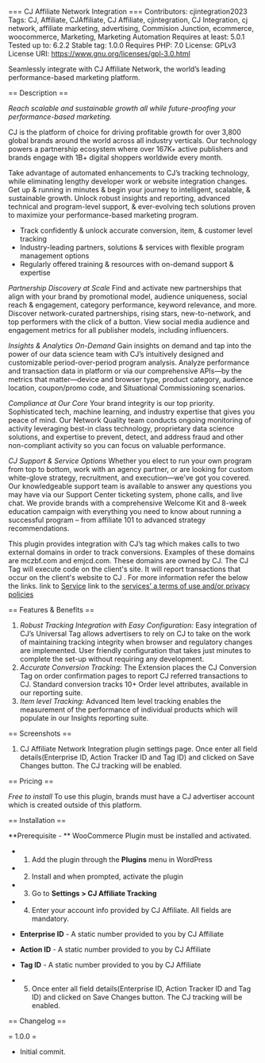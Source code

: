 === CJ Affiliate Network Integration ===
Contributors: cjintegration2023
Tags: CJ, Affiliate, CJAffiliate, CJ Affiliate, cjintegration, CJ Integration, cj network, affiliate marketing, advertising, Commision Junction, ecommerce, woocommerce, Marketing, Marketing Automation
Requires at least: 5.0.1
Tested up to: 6.2.2
Stable tag: 1.0.0
Requires PHP: 7.0
License: GPLv3
License URI: https://www.gnu.org/licenses/gpl-3.0.html

Seamlessly integrate with CJ Affiliate Network, the world’s leading performance-based marketing platform.

== Description ==

*Reach scalable and sustainable growth all while future-proofing your performance-based marketing.*

CJ is the platform of choice for driving profitable growth for over 3,800 global brands around the world across all industry verticals. Our technology powers a partnership ecosystem where over 167K+ active publishers and brands engage with 1B+ digital shoppers worldwide every month.

Take advantage of automated enhancements to CJ’s tracking technology, while eliminating lengthy developer work or website integration changes. Get up & running in minutes & begin your journey to intelligent, scalable, & sustainable growth. Unlock robust insights and reporting, advanced technical and program-level support, & ever-evolving tech solutions proven to maximize your performance-based marketing program.

- Track confidently & unlock accurate conversion, item, & customer level tracking
- Industry-leading partners, solutions & services with flexible program management options
- Regularly offered training & resources with on-demand support & expertise

*Partnership Discovery at Scale*
Find and activate new partnerships that align with your brand by promotional model, audience uniqueness, social reach & engagement, category performance, keyword relevance, and more. Discover network-curated partnerships, rising stars, new-to-network, and top performers with the click of a button. View social media audience and engagement metrics for all publisher models, including influencers.

*Insights & Analytics On-Demand*
Gain insights on demand and tap into the power of our data science team with CJ’s intuitively designed and customizable period-over-period program analysis. Analyze performance and transaction data in platform or via our comprehensive APIs—by the metrics that matter—device and browser type, product category, audience location, coupon/promo code, and Situational Commissioning scenarios.

*Compliance at Our Core*
Your brand integrity is our top priority. Sophisticated tech, machine learning, and industry expertise that gives you peace of mind. Our Network Quality team conducts ongoing monitoring of activity leveraging best-in class technology, proprietary data science solutions, and expertise to prevent, detect, and address fraud and other non-compliant activity so you can focus on valuable performance.

*CJ Support & Service Options*
Whether you elect to run your own program from top to bottom, work with an agency partner, or are looking for custom white-glove strategy, recruitment, and execution—we’ve got you covered. Our knowledgeable support team is available to answer any questions you may have via our Support Center ticketing system, phone calls, and live chat. We provide brands with a comprehensive Welcome Kit and 8-week education campaign with everything you need to know about running a successful program – from affiliate 101 to advanced strategy recommendations.

This plugin provides integration with CJ’s tag which makes calls to two external domains in order to track conversions. Examples of these domains are mczbf.com and emjcd.com. These domains are owned by CJ.
The CJ Tag will execute code on the client's site. It will report transactions that occur on the client's website to CJ .
For more information refer the below the links.
link to [Service](https://www.cj.com/)
link to the [services’ a terms of use and/or privacy policies](https://www.cj.com/legal/privacy-policy-services)

== Features & Benefits ==

1.	*Robust Tracking Integration with Easy Configuration:* Easy integration of CJ’s Universal Tag allows advertisers to rely on CJ to take on the work of maintaining tracking integrity when browser and regulatory changes are implemented. User friendly configuration that takes just minutes to complete the set-up without requiring any development.
2.	*Accurate Conversion Tracking:* The Extension places the CJ Conversion Tag on order confirmation pages to report CJ referred transactions to CJ. Standard conversion tracks 10+ Order level attributes, available in our reporting suite.
3.	*Item level Tracking:* Advanced Item level tracking enables the measurement of the performance of individual products which will populate in our Insights reporting suite.


== Screenshots ==

1. CJ Affiliate Network Integration plugin settings page. Once enter all field details(Enterprise ID, Action Tracker ID and Tag ID) and clicked on Save Changes button. The CJ tracking will be enabled.


== Pricing ==

*Free to install*
To use this plugin, brands must have a CJ advertiser account which is created outside of this platform.


== Installation ==

**Prerequisite - ** WooCommerce Plugin must be installed and activated.

- 1. Add the plugin through the **Plugins** menu in WordPress
- 2. Install and when prompted, activate the plugin
- 3. Go to **Settings > CJ Affiliate Tracking**
- 4. Enter your account info provided by CJ Affiliate. All fields are mandatory.

- **Enterprise ID** - A static number provided to you by CJ Affiliate
- **Action ID** - A static number provided to you by CJ Affiliate
- **Tag ID** - A static number provided to you by CJ Affiliate

- 5. Once enter all field details(Enterprise ID, Action Tracker ID and Tag ID) and clicked on Save Changes button. The CJ tracking will be enabled.



== Changelog ==

= 1.0.0 =
- Initial commit.
